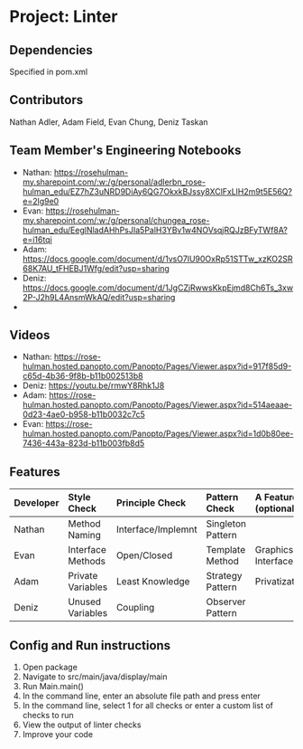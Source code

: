# Project: Linter

## Dependencies
Specified in pom.xml

## Contributors
Nathan Adler, Adam Field, Evan Chung, Deniz Taskan

## Team Member's Engineering Notebooks 
- Nathan: https://rosehulman-my.sharepoint.com/:w:/g/personal/adlerbn_rose-hulman_edu/EZ7hZ3uNRD9DiAy6QG7OkxkBJssy8XClFxLlH2m9t5E56Q?e=2lg9e0
- Evan: https://rosehulman-my.sharepoint.com/:w:/g/personal/chungea_rose-hulman_edu/EeglNladAHhPsJIa5PalH3YBv1w4NOVsqjRQJzBFyTWf8A?e=i16tqi
- Adam: https://docs.google.com/document/d/1vsO7lU90OxRp51STTw_xzKO2SR68K7AU_tFHEBJ1Wfg/edit?usp=sharing
- Deniz: https://docs.google.com/document/d/1JgCZjRwwsKkpEjmd8Ch6Ts_3xw2P-J2h9L4AnsmWkAQ/edit?usp=sharing
- 
## Videos
- Nathan: https://rose-hulman.hosted.panopto.com/Panopto/Pages/Viewer.aspx?id=917f85d9-c65d-4b36-9f8b-b11b002513b8
- Deniz: https://youtu.be/rmwY8Rhk1J8
- Adam: https://rose-hulman.hosted.panopto.com/Panopto/Pages/Viewer.aspx?id=514aeaae-0d23-4ae0-b958-b11b0032c7c5
- Evan: https://rose-hulman.hosted.panopto.com/Panopto/Pages/Viewer.aspx?id=1d0b80ee-7436-443a-823d-b11b003fb8d5

## Features
| Developer | Style Check     | Principle Check | Pattern Check    | A Feature (optional) |
|:----------|:----------------|:----------------|:-----------------|:---------------------|
| Nathan    |Method Naming    |Interface/Implemnt|Singleton Pattern|                      |
| Evan      |Interface Methods| Open/Closed     | Template Method  |  Graphics Interface  |
| Adam      |Private Variables| Least Knowledge | Strategy Pattern |      Privatization   |
| Deniz     |Unused Variables | Coupling        | Observer Pattern |                      |

## Config and Run instructions
1. Open package
2. Navigate to src/main/java/display/main
3. Run Main.main()
4. In the command line, enter an absolute file path and press enter
5. In the command line, select 1 for all checks or enter a custom list of checks to run
6. View the output of linter checks
7. Improve your code
